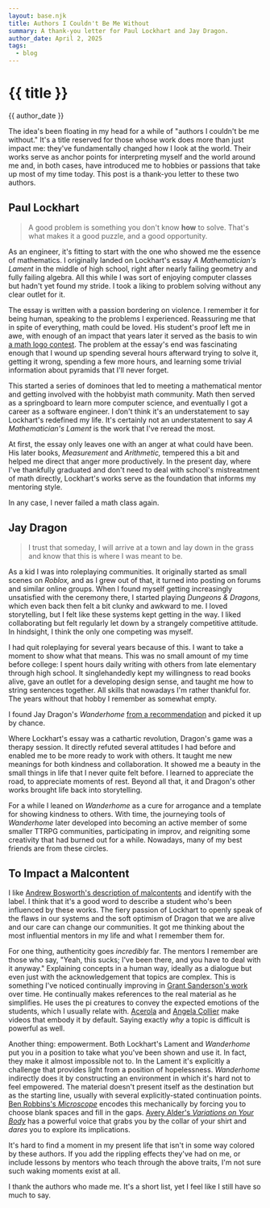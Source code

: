 ```yaml
---
layout: base.njk
title: Authors I Couldn't Be Me Without
summary: A thank-you letter for Paul Lockhart and Jay Dragon.
author_date: April 2, 2025
tags:
  - blog
---
```


# {{ title }}

{{ author_date }}

The idea's been floating in my head for a while of "authors I couldn't be me without." It's a title reserved for those whose work does more than just impact me: they've fundamentally changed how I look at the world. Their works serve as anchor points for interpreting myself and the world around me and, in both cases, have introduced me to hobbies or passions that take up most of my time today. This post is a thank-you letter to these two authors.

## Paul Lockhart

> A good problem is something you don't know **how** to solve. That's what makes it a good puzzle, and a good opportunity.

As an engineer, it's fitting to start with the one who showed me the essence of mathematics. I originally landed on Lockhart's essay *A Mathematician's Lament* in the middle of high school, right after nearly failing geometry and fully failing algebra. All this while I was sort of enjoying computer classes but hadn't yet found my stride. I took a liking to problem solving without any clear outlet for it.

The essay is written with a passion bordering on violence. I remember it for being human, speaking to the problems I experienced. Reassuring me that in spite of everything, math could be loved. His student's proof left me in awe, with enough of an impact that years later it served as the basis to win [a math logo contest](https://summerofmathexposition.substack.com/p/summer-of-math-3-is-on-the-way). The problem at the essay's end was fascinating enough that I wound up spending several hours afterward trying to solve it, getting it wrong, spending a few more hours, and learning some trivial information about pyramids that I'll never forget.

This started a series of dominoes that led to meeting a mathematical mentor and getting involved with the hobbyist math community. Math then served as a springboard to learn more computer science, and eventually I got a career as a software engineer. I don't think it's an understatement to say Lockhart's redefined my life. It's certainly not an understatement to say *A Mathematician's Lament* is the work that I've reread the most.

At first, the essay only leaves one with an anger at what could have been. His later books, *Measurement* and *Arithmetic,* tempered this a bit and helped me direct that anger more productively. In the present day, where I've thankfully graduated and don't need to deal with school's mistreatment of math directly, Lockhart's works serve as the foundation that informs my mentoring style.

In any case, I never failed a math class again.

## Jay Dragon

> I trust that someday, I will arrive at a town and lay down in the grass and know that this is where I was meant to be.

As a kid I was into roleplaying communities. It originally started as small scenes on *Roblox,* and as I grew out of that, it turned into posting on forums and similar online groups. When I found myself getting increasingly unsatisfied with the ceremony there, I started playing *Dungeons & Dragons,* which even back then felt a bit clunky and awkward to me. I loved storytelling, but I felt like these systems kept getting in the way. I liked collaborating but felt regularly let down by a strangely competitive attitude. In hindsight, I think the only one competing was myself.

I had quit roleplaying for several years because of this. I want to take a moment to show what that means. This was no small amount of my time before college: I spent hours daily writing with others from late elementary through high school. It singlehandedly kept my willingness to read books alive, gave an outlet for a developing design sense, and taught me how to string sentences together. All skills that nowadays I'm rather thankful for. The years without that hobby I remember as somewhat empty.

I found Jay Dragon's *Wanderhome* [from a recommendation](https://youtu.be/uCvPeYk8rKY?t=3843) and picked it up by chance.

Where Lockhart's essay was a cathartic revolution, Dragon's game was a therapy session. It directly refuted several attitudes I had before and enabled me to be more ready to work with others. It taught me new meanings for both kindness and collaboration. It showed me a beauty in the small things in life that I never quite felt before. I learned to appreciate the road, to appreciate moments of rest. Beyond all that, it and Dragon's other works brought life back into storytelling.

For a while I leaned on *Wanderhome* as a cure for arrogance and a template for showing kindness to others. With time, the journeying tools of *Wanderhome* later developed into becoming an active member of some smaller TTRPG communities, participating in improv, and reigniting some creativity that had burned out for a while. Nowadays, many of my best friends are from these circles.

## To Impact a Malcontent

I like [Andrew Bosworth's description of malcontents](https://boz.com/articles/malcontents) and identify with the label. I think that it's a good word to describe a student who's been influenced by these works. The fiery passion of Lockhart to openly speak of the flaws in our systems and the soft optimism of Dragon that we are alive and our care can change our communities. It got me thinking about the most influential mentors in my life and what I remember them for.

For one thing, authenticity goes *incredibly* far. The mentors I remember are those who say, "Yeah, this sucks; I've been there, and you have to deal with it anyway." Explaining concepts in a human way, ideally as a dialogue but even just with the acknowledgement that topics are complex. This is something I've noticed continually improving in [Grant Sanderson's work](https://www.youtube.com/@3blue1brown) over time. He continually makes references to the real material as he simplifies. He uses the pi creatures to convey the expected emotions of the students, which I usually relate with. [Acerola](https://www.youtube.com/@Acerola_t) and [Angela Collier](https://www.youtube.com/@acollierastro) make videos that embody it by default. Saying exactly *why* a topic is difficult is powerful as well.

Another thing: empowerment. Both Lockhart's Lament and *Wanderhome* put you in a position to take what you've been shown and use it. In fact, they make it almost impossible not to. In the Lament it's explicitly a challenge that provides light from a position of hopelessness. *Wanderhome* indirectly does it by constructing an environment in which it's hard not to feel empowered. The material doesn't present itself as the destination but as the starting line, usually with several explicitly-stated continuation points. [Ben Robbins's *Microscope*](https://www.lamemage.com/microscope/) encodes this mechanically by forcing you to choose blank spaces and fill in the gaps. [Avery Alder's *Variations on Your Body*](https://buriedwithoutceremony.com/variations-on-your-body) has a powerful voice that grabs you by the collar of your shirt and *dares* you to explore its implications.

It's hard to find a moment in my present life that isn't in some way colored by these authors. If you add the rippling effects they've had on me, or include lessons by mentors who teach through the above traits, I'm not sure such waking moments exist at all.

I thank the authors who made me. It's a short list, yet I feel like I still have so much to say.
